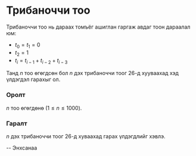 Трибаноччи тоо
==============
Трибаноччи тоо нь дараах томъёг ашиглан гаргаж авдаг тоон дараалал юм:

- $t_0 = t_1 = 0$
- $t_2 = 1$
- $t_i = t_{i - 1} + t_{i - 2} + t_{i-3}$

Танд $n$ тоо өгөгдсөн бол $n$ дэх трибаноччи тоог $26$-д хууваахад хэд үлдэгдэл
гарахыг ол.


### Оролт
$n$ тоо өгөгдөнө ($1 ≤ n ≤ 1000$).


### Гаралт
$n$ дэх трибаноччи тоог $26$-д хуваахад гарах үлдэгдлийг хэвлэ.

-- Энхсанаа
